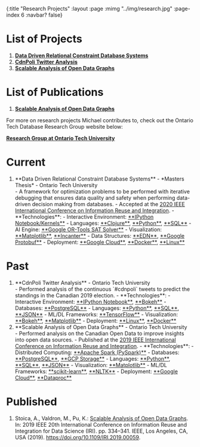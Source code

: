 {:title "Research Projects"
 :layout :page
 :mimg "../img/research.jpg"
 :page-index 6
 :navbar? false}

# List of Projects

1. <a href="#project-mthesis-2020">**Data Driven Relational Constraint Database Systems**</a>
2. <a href="#project-cdnpoli-2019">**CdnPoli Twitter Analysis**</a>
3. <a href="#project-scalable-2019">**Scalable Analysis of Open Data Graphs**</a>

# List of Publications

1. <a href="#stoica-scalable-2019">**Scalable Analysis of Open Data Graphs**</a>

For more on research projects Michael contributes to, check out the Ontario Tech Database Research Group website below:

**<a href="http://db.science.uoit.ca/" target="_blank">Research Group at Ontario Tech University</a>**


# Current

1. <div id="project-mthesis-2020">**Data Driven Relational Constraint Database Systems** - *Masters Thesis* - Ontario Tech University</div>
    - A framework for optimization problems to be performed with iterative debugging that ensures data quality and safety when performing data-driven decision making from databases.
    - Accepted at the <a href="https://homepages.uc.edu/~niunn/IRI20/" target="_blank">2020 IEEE International Conference on Information Reuse and Integration</a>.
    - **Technologies**:
        - Interactive Environment: <a href="https://jupyter.org/" target="_blank">**IPython Notebook/Kernels**</a>
        - Languages: <a href="https://clojure.org/" target="_blank">**Clojure**</a>, <a href="https://python.org/" target="_blank">**Python**</a>, <a href="https://en.wikipedia.org/wiki/SQL" target="_blank">**SQL**</a>
        - AI Engine: <a href="https://developers.google.com/optimization/cp/cp_solver" target="_blank">**Google OR-Tools SAT Solver**</a>
        - Visualization: <a href="https://matplotlib.org/" target="_blank">**Matplotlib**</a>, <a href="http://incanter.org/" target="_blank">**Incanter**</a>
        - Data Structures: <a href="https://github.com/edn-format/edn" target="_blank">**EDN**</a>, <a href="https://developers.google.com/protocol-buffers" target="_blank">**Google Protobuf**</a>
        - Deployment: <a href="https://cloud.google.com/" target="_blank">**Google Cloud**</a>, <a href="https://www.docker.com/" target="_target">**Docker**</a>, <a href="https://en.wikipedia.org/wiki/Linux" target="_blank">**Linux**</a>

# Past

1. <div id="project-cdnpoli-2019">**CdnPoli Twitter Analysis** - Ontario Tech University</div>
    - Performed analysis of the continuous `#cdnpoli` tweets to predict the standings in the Canadian 2019 election.
    - **Technologies**:
        - Interactive Environment: <a href="https://jupyter.org/" target="_blank">**IPython Notebook**</a>, <a href="https://bokeh.org/" target="_blank">**Bokeh**</a>
        - Databases: <a href="https://www.postgresql.org/" target="_blank">**PostgreSQL**</a>
        - Languages: <a href="https://python.org/" target="_blank">**Python**</a>, <a href="https://en.wikipedia.org/wiki/SQL" target="_blank">**SQL**</a>, <a href="https://www.json.org/json-en.html" target="_blank">**JSON**</a>
        - ML/DL Frameworks: <a href="https://www.tensorflow.org/" target="_blank">**TensorFlow**</a>
        - Visualization: <a href="https://bokeh.org/" target="_blank">**Bokeh**</a>, <a href="https://matplotlib.org/" target="_blank">**Matplotlib**</a>
        - Deployment: <a href="https://en.wikipedia.org/wiki/Linux" target="_blank">**Linux**</a>, <a href="https://www.docker.com/" target="_target">**Docker**</a>

2. <div id="project-scalable-2019">**Scalable Analysis of Open Data Graphs** - Ontario Tech University</div>
    - Performed analysis on the Canadian Open Data to improve insights into open data sources.
    - Published at the <a href="http://www.sis.pitt.edu/lersais/iri/2019/" target="_blank">2019 IEEE International Conference on Information Reuse and Integration</a>.
    - **Technologies**:
        - Distributed Computing: <a href="https://spark.apache.org/" target="_blank">**Apache Spark (PySpark)**</a>
        - Databases: <a href="https://www.postgresql.org/" target="_blank">**PostgreSQL**</a>, <a href="https://cloud.google.com/storage" target="_blank">**GCP Storage**</a>
        - Languages: <a href="https://python.org/" target="_blank">**Python**</a>, <a href="https://en.wikipedia.org/wiki/SQL" target="_blank">**SQL**</a>, <a href="https://www.json.org/json-en.html" target="_blank">**JSON**</a>
        - Visualization: <a href="https://matplotlib.org/" target="_blank">**Matplotlib**</a>
        - ML/DL Frameworks: <a href="https://scikit-learn.org/stable/" target="_blank">**scikit-learn**</a>, <a href="https://www.nltk.org/" target="_blank">**NLTK**</a>
        - Deployment: <a href="https://cloud.google.com/" target="_blank">**Google Cloud**</a>, <a href="https://cloud.google.com/dataproc" target="_blank">**Dataproc**</a>

# Published

1. <div id="stoica-scalable-2019">Stoica, A., Valdron, M., Pu, K.: <span style="text-decoration:underline">Scalable Analysis of Open Data Graphs</span>. In: 2019 IEEE 20th International Conference on Information Reuse and Integration for Data Science (IRI). pp. 334–341. IEEE, Los Angeles, CA, USA (2019). <a href="https://doi.org/10.1109/IRI.2019.00059" target="_blank">https://doi.org/10.1109/IRI.2019.00059</a>.</div>
